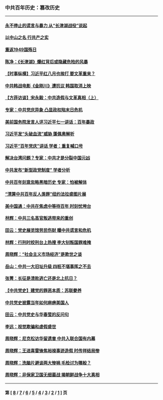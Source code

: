 ### 中共百年历史：篡改历史
---
#### [永不停止的谎言与暴力 从“长津湖战役”说起](../../pages/nf1176115/n13494094.md?08150430) 
#### [以中山之名 行共产之实](../../pages/nf1176115/n13346437.md?08150430) 
#### [重返1949国殇日](../../pages/nf1176115/n13346372.md?08150430) 
#### [陈净：《长津湖》爆红背后或隐藏危险的风暴](../../pages/nf1176115/n13314364.md?08150430) 
#### [【时事纵横】习近平红八月也挨打 要文革重来？](../../pages/nf1176115/n13231393.md?08150430) 
#### [中共韩战电影《金刚川》遭抗议 韩国取消上映](../../pages/nf1176115/n13219114.md?08150430) 
#### [【方菲访谈】宋永毅：中共造假与文革真相（上）](../../pages/nf1176115/n13200760.md?08150430) 
#### [专家：中共党庆异象 凸显政权陷末日危机](../../pages/nf1176115/n13067084.md?08150430) 
#### [美前国务院发言人评习近平七一讲话：百年暴政](../../pages/nf1176115/n13066986.md?08150430) 
#### [习近平发“头破血流”威胁 蓬佩奥解析](../../pages/nf1176115/n13063604.md?08150430) 
#### [习近平“百年党庆”讲话 学者：重复喊口号](../../pages/nf1176115/n13061411.md?08150430) 
#### [解决台湾问题？专家：中共才是分裂中国元凶](../../pages/nf1176115/n13060811.md?08150430) 
#### [中共发布“新型政党制度” 学者分析](../../pages/nf1176115/n13056354.md?08150430) 
#### [中共百年刻意忽略黑暗历史 专家：怕被解体](../../pages/nf1176115/n13056056.md?08150430) 
#### [“清算中共百年反人类罪”纽约法拉盛图片展](../../pages/nf1176115/n13052220.md?08150430) 
#### [美中国通：中共在焦虑中等待百年 时刻忧垮台](../../pages/nf1176115/n13048820.md?08150430) 
#### [林辉：中共三名高官叛逃带来的重创](../../pages/nf1176115/n13035206.md?08150430) 
#### [田云：党史展览馆劳民伤财 曝中共谎言和危机](../../pages/nf1176115/n13033900.md?08150430) 
#### [林辉：行刑时绞刑台上热搜 李大钊叛国罪难掩](../../pages/nf1176115/n13031965.md?08150430) 
#### [周晓辉：“社会主义市场经济”是欺世之谈](../../pages/nf1176115/n13024090.md?08150430) 
#### [岳山：中共一大旧址升级 四桩不堪事挥之不去](../../pages/nf1176115/n13021697.md?08150430) 
#### [张菁：长征是溃败逃亡还是北上抗日？](../../pages/nf1176115/n13020585.md?08150430) 
#### [【中共党史】建党的罪恶本质：苏联豢养](../../pages/nf1176115/n13011888.md?08150430) 
#### [中共党史披露当年如何麻痹美国人](../../pages/nf1176115/n12966400.md?08150430) 
#### [田云：中共党史与华春莹的反问句](../../pages/nf1176115/n12765178.md?08150430) 
#### [李远：视觉欺骗和虚假盛世](../../pages/nf1176115/n12993376.md?08150430) 
#### [周晓辉：尼克松访华留遗害 中共入联合国有内幕](../../pages/nf1176115/n12991422.md?08150430) 
#### [周晓辉：王进喜雷锋焦裕禄事迹造假 时传祥结局惨](../../pages/nf1176115/n12985497.md?08150430) 
#### [周晓辉：洗脑片避谈两大惨祸 毛检讨为哪般？](../../pages/nf1176115/n12971285.md?08150430) 
#### [周晓辉：非保家卫国无细菌战 揭朝鲜战争十大真相](../../pages/nf1176115/n12954161.md?08150430) 

---
#### 第 [ [8](./8.md?08150430) / [7](./7.md?08150430) / [6](./6.md?08150430) / [5](./5.md?08150430) / [4](./4.md?08150430) / [3](./3.md?08150430) / [2](./2.md?08150430) / [1](./1.md?08150430) ] 页
